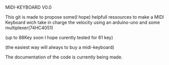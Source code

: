 MIDI-KEYBOARD V0.0

This git is made to propose some(I hope) helpfull ressources to make a MIDI Keyboard wich take in charge the velocity using an arduino-uno and some multiplexer(74HC4051)

(up to 88Key soon I hope curently tested for 61 key)

(the easiest way will always to buy a midi-keyboard)

The documentation of the code is currently being made.
